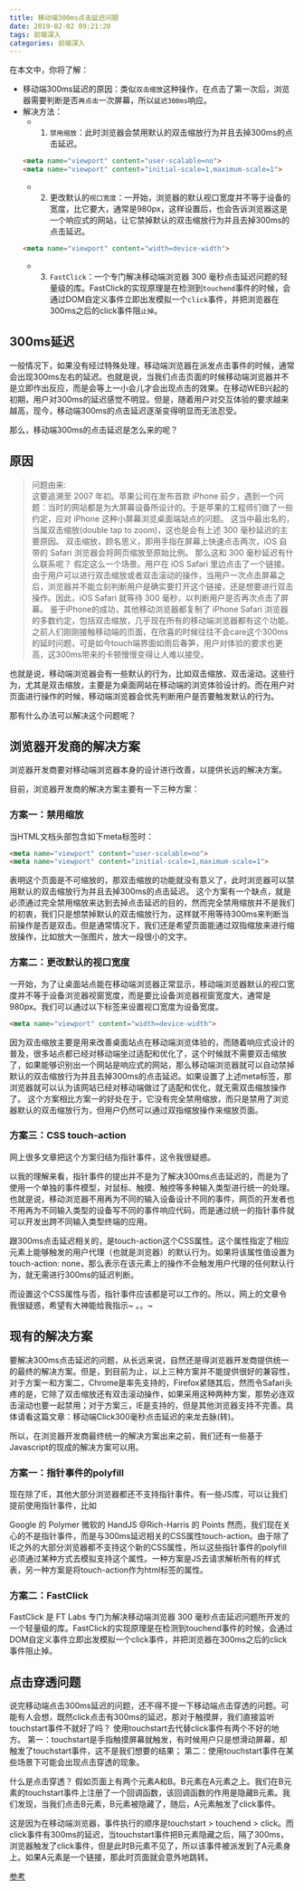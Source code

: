 ```yaml
---
title: 移动端300ms点击延迟问题
date: 2019-02-02 09:21:20
tags: 前端深入
categories: 前端深入
---
```



在本文中，你将了解：

- 移动端300ms延迟的原因：类似`双击缩放`这种操作，在点击了第一次后，浏览器需要判断是否`再点击`一次屏幕，所以`延迟300ms`响应。
- 解决方法：
  - 1. `禁用缩放`：此时浏览器会禁用默认的双击缩放行为并且去掉300ms的点击延迟。
  ```html
  <meta name="viewport" content="user-scalable=no">
  <meta name="viewport" content="initial-scale=1,maximum-scale=1">
  ```
  - 2. 更改默认的`视口宽度`：一开始，浏览器的默认视口宽度并不等于设备的宽度，比它要大，通常是980px，这样设置后，也会告诉浏览器这是一个响应式的网站，让它禁掉默认的双击缩放行为并且去掉300ms的点击延迟。
  ```html
  <meta name="viewport" content="width=device-width">
  ```
  - 3. `FastClick`：一个专门解决移动端浏览器 300 毫秒点击延迟问题的轻量级的库。FastClick的实现原理是在检测到`touchend`事件的时候，会通过DOM自定义事件立即出发模拟一个`click`事件，并把浏览器在300ms之后的click事件阻`止掉`。

## 300ms延迟

一般情况下，如果没有经过特殊处理，移动端浏览器在派发点击事件的时候，通常会出现300ms左右的延迟。也就是说，当我们点击页面的时候移动端浏览器并不是立即作出反应，而是会等上一小会儿才会出现点击的效果。在移动WEB兴起的初期，用户对300ms的延迟感觉不明显。但是，随着用户对交互体验的要求越来越高，现今，移动端300ms的点击延迟逐渐变得明显而无法忍受。

那么，移动端300ms的点击延迟是怎么来的呢？

## 原因

> 问题由来:</br>
这要追溯至 2007 年初。苹果公司在发布首款 iPhone 前夕，遇到一个问题：当时的网站都是为大屏幕设备所设计的。于是苹果的工程师们做了一些约定，应对 iPhone 这种小屏幕浏览桌面端站点的问题。
这当中最出名的，当属双击缩放(double tap to zoom)，这也是会有上述 300 毫秒延迟的主要原因。
双击缩放，顾名思义，即用手指在屏幕上快速点击两次，iOS 自带的 Safari 浏览器会将网页缩放至原始比例。 那么这和 300 毫秒延迟有什么联系呢？ 假定这么一个场景。用户在 iOS Safari 里边点击了一个链接。由于用户可以进行双击缩放或者双击滚动的操作，当用户一次点击屏幕之后，浏览器并不能立刻判断用户是确实要打开这个链接，还是想要进行双击操作。因此，iOS Safari 就等待 300 毫秒，以判断用户是否再次点击了屏幕。 鉴于iPhone的成功，其他移动浏览器都复制了 iPhone Safari 浏览器的多数约定，包括双击缩放，几乎现在所有的移动端浏览器都有这个功能。之前人们刚刚接触移动端的页面，在欣喜的时候往往不会care这个300ms的延时问题，可是如今touch端界面如雨后春笋，用户对体验的要求也更高，这300ms带来的卡顿慢慢变得让人难以接受。


也就是说，移动端浏览器会有一些默认的行为，比如双击缩放、双击滚动。这些行为，尤其是双击缩放，主要是为桌面网站在移动端的浏览体验设计的。而在用户对页面进行操作的时候，移动端浏览器会优先判断用户是否要触发默认的行为。

那有什么办法可以解决这个问题呢？

## 浏览器开发商的解决方案

浏览器开发商要对移动端浏览器本身的设计进行改善，以提供长远的解决方案。

目前，浏览器开发商的解决方案主要有一下三种方案：

### 方案一：禁用缩放

当HTML文档头部包含如下meta标签时：

```html
<meta name="viewport" content="user-scalable=no">
<meta name="viewport" content="initial-scale=1,maximum-scale=1">
```

表明这个页面是不可缩放的，那双击缩放的功能就没有意义了，此时浏览器可以禁用默认的双击缩放行为并且去掉300ms的点击延迟。
这个方案有一个缺点，就是必须通过完全禁用缩放来达到去掉点击延迟的目的，然而完全禁用缩放并不是我们的初衷，我们只是想禁掉默认的双击缩放行为，这样就不用等待300ms来判断当前操作是否是双击。但是通常情况下，我们还是希望页面能通过双指缩放来进行缩放操作，比如放大一张图片，放大一段很小的文字。

### 方案二：更改默认的视口宽度

一开始，为了让桌面站点能在移动端浏览器正常显示，移动端浏览器默认的视口宽度并不等于设备浏览器视窗宽度，而是要比设备浏览器视窗宽度大，通常是980px。我们可以通过以下标签来设置视口宽度为设备宽度。

```html
<meta name="viewport" content="width=device-width">
```

因为双击缩放主要是用来改善桌面站点在移动端浏览体验的，而随着响应式设计的普及，很多站点都已经对移动端坐过适配和优化了，这个时候就不需要双击缩放了，如果能够识别出一个网站是响应式的网站，那么移动端浏览器就可以自动禁掉默认的双击缩放行为并且去掉300ms的点击延迟。如果设置了上述meta标签，那浏览器就可以认为该网站已经对移动端做过了适配和优化，就无需双击缩放操作了。
这个方案相比方案一的好处在于，它没有完全禁用缩放，而只是禁用了浏览器默认的双击缩放行为，但用户仍然可以通过双指缩放操作来缩放页面。

### 方案三：CSS touch-action

网上很多文章把这个方案归结为指针事件，这令我很疑惑。

以我的理解来看，指针事件的提出并不是为了解决300ms点击延迟的，而是为了使用一个单独的事件模型，对鼠标、触摸、触控等多种输入类型进行统一的处理。也就是说，移动浏览器不用再为不同的输入设备设计不同的事件，网页的开发者也不用再为不同输入类型的设备写不同的事件响应代码，而是通过统一的指针事件就可以开发出跨不同输入类型终端的应用。

跟300ms点击延迟相关的，是touch-action这个CSS属性。这个属性指定了相应元素上能够触发的用户代理（也就是浏览器）的默认行为。如果将该属性值设置为touch-action: none，那么表示在该元素上的操作不会触发用户代理的任何默认行为，就无需进行300ms的延迟判断。

而设置这个CSS属性与否，指针事件应该都是可以工作的。所以，网上的文章令我很疑惑，希望有大神能给我指示~ 。。~

## 现有的解决方案

要解决300ms点击延迟的问题，从长远来说，自然还是得浏览器开发商提供统一的最终的解决方案。但是，到目前为止，以上三种方案并不能提供很好的兼容性，对于方案一和方案二，Chrome是率先支持的，Firefox紧随其后，然而令Safari头疼的是，它除了双击缩放还有双击滚动操作，如果采用这种两种方案，那势必连双击滚动也要一起禁用；对于方案三，IE是支持的，但是其他浏览器支持不完善。具体请看这篇文章：移动端Click300毫秒点击延迟的来龙去脉(转)。

所以，在浏览器开发商最终统一的解决方案出来之前，我们还有一些基于Javascript的现成的解决方案可以用。

### 方案一：指针事件的polyfill

现在除了IE，其他大部分浏览器都还不支持指针事件。有一些JS库，可以让我们提前使用指针事件，比如

Google 的 Polymer
微软的 HandJS
@Rich-Harris 的 Points
然而，我们现在关心的不是指针事件，而是与300ms延迟相关的CSS属性touch-action。由于除了IE之外的大部分浏览器都不支持这个新的CSS属性，所以这些指针事件的polyfill必须通过某种方式去模拟支持这个属性。一种方案是JS去请求解析所有的样式表，另一种方案是将touch-action作为html标签的属性。

### 方案二：FastClick

FastClick 是 FT Labs 专门为解决移动端浏览器 300 毫秒点击延迟问题所开发的一个轻量级的库。FastClick的实现原理是在检测到touchend事件的时候，会通过DOM自定义事件立即出发模拟一个click事件，并把浏览器在300ms之后的click事件阻止掉。

## 点击穿透问题

说完移动端点击300ms延迟的问题，还不得不提一下移动端点击穿透的问题。可能有人会想，既然click点击有300ms的延迟，那对于触摸屏，我们直接监听touchstart事件不就好了吗？
使用touchstart去代替click事件有两个不好的地方。
第一：touchstart是手指触摸屏幕就触发，有时候用户只是想滑动屏幕，却触发了touchstart事件，这不是我们想要的结果；
第二：使用touchstart事件在某些场景下可能会出现点击穿透的现象。

什么是点击穿透？
假如页面上有两个元素A和B。B元素在A元素之上。我们在B元素的touchstart事件上注册了一个回调函数，该回调函数的作用是隐藏B元素。我们发现，当我们点击B元素，B元素被隐藏了，随后，A元素触发了click事件。

这是因为在移动端浏览器，事件执行的顺序是touchstart > touchend > click。而click事件有300ms的延迟，当touchstart事件把B元素隐藏之后，隔了300ms，浏览器触发了click事件，但是此时B元素不见了，所以该事件被派发到了A元素身上。如果A元素是一个链接，那此时页面就会意外地跳转。

[参考](https://www.ngui.cc/el/1800525.html)